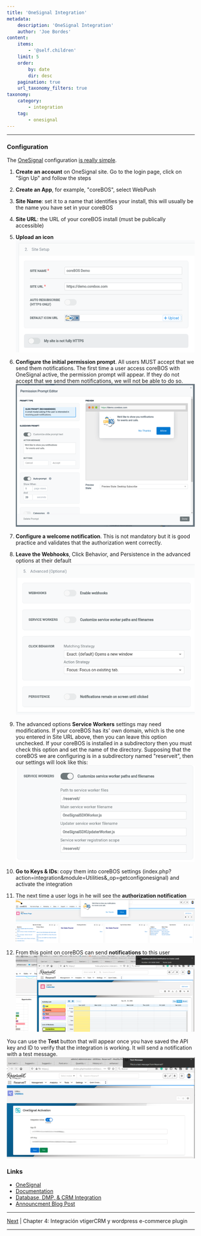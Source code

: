 ```yaml
---
title: 'OneSignal Integration'
metadata:
    description: 'OneSignal Integration'
    author: 'Joe Bordes'
content:
    items:
        - '@self.children'
    limit: 5
    order:
        by: date
        dir: desc
    pagination: true
    url_taxonomy_filters: true
taxonomy:
    category:
        - integration
    tag:
        - onesignal 
---
```

---
### Configuration

The [OneSignal](https://onesignal.com/) configuration [is really
simple](https://documentation.onesignal.com/docs/web-push-typical-setup).

1.  **Create an account** on OneSignal site. Go to the login page, click on
    "Sign Up" and follow the steps
2.  **Create an App**, for example, "coreBOS", select WebPush
3.  **Site Name**: set it to a name that identifies your install, this
    will usually be the name you have set in your coreBOS
4.  **Site URL**: the URL of your coreBOS install (must be publically
    accessible)
5.  **Upload an icon**
![](onesignalsitesetup.png?width=90%)



6.  **Configure the initial permission prompt**. All users MUST accept that
    we send them notifications. The first time a user access coreBOS
    with OneSignal active, the permission prompt will appear. If they do
    not accept that we send them notifications, we will not be able to
    do so.
    ![](onesignalpermissionprompt.png?width=90%)

7.  **Configure a welcome notification**. This is not mandatory but it is
    good practice and validates that the authorization went correctly.
8.  **Leave the Webhooks**, Click Behavior, and Persistence in the advanced options at their default
![](onesignaladvanced.png?width=90%)

9.  The advanced options **Service Workers** settings may need
    modifications. If your coreBOS has its' own domain, which is the one
    you entered in Site URL above, then you can leave this option
    unchecked. If your coreBOS is installed in a subdirectory then you
    must check this option and set the name of the directory. Supposing
    that the coreBOS we are configuring is in a subdirectory named
    "reserveit", then our settings will look like this:
    ![](onesignalsw.png?width=90%)

10. **Go to Keys & IDs**: copy them into coreBOS settings
    (index.php?action=integration&module=Utilities&\_op=getconfigonesignal)
    and activate the integration
11. The next time a user logs in he will see the **authorization
    notification**
    ![](onesignalauth.png?width=90%)


12. From this point on coreBOS can send **notifications** to this user
![](asteriskincomingnotification.png?width=90%)

You can use the **Test** button that will appear once you have saved the
API key and ID to verify that the integration is working. It will send a
notification with a test message.
![](testnotification.png?width=90%)

### Links

-   [OneSignal](https://onesignal.com/docs)
-   [Documentation](https://documentation.onesignal.com/docs)
-   [Database, DMP, & CRM
    Integration](https://documentation.onesignal.com/docs/internal-database-crm)
-   [Announcment Blog Post](https://blog.corebos.org/blog/onesignal)

------------------------------------------------------------------------

[Next](../04.oocommerce) | Chapter 4: Integración vtigerCRM y wordpress e-commerce plugin

------------------------------------------------------------------------